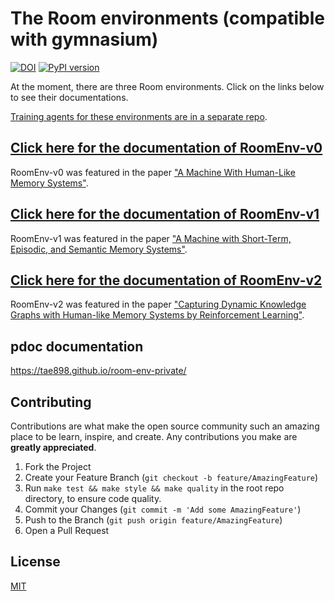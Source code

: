 # The Room environments (compatible with gymnasium)

[![DOI](https://zenodo.org/badge/477781069.svg)](https://zenodo.org/badge/latestdoi/477781069)
[![PyPI version](https://badge.fury.io/py/room-env.svg)](https://badge.fury.io/py/room-env)

At the moment, there are three Room environments. Click on the links below to see their
documentations.

[Training agents for these environments are in a separate repo](https://github.com/tae898/explicit-memory).

## [Click here for the documentation of RoomEnv-v0](./README-v0.md)

RoomEnv-v0 was featured in the paper ["A Machine With Human-Like Memory Systems"](https://arxiv.org/abs/2204.01611).

## [Click here for the documentation of RoomEnv-v1](./README-v1.md)

RoomEnv-v1 was featured in the paper ["A Machine with Short-Term, Episodic, and Semantic Memory Systems"](https://doi.org/10.1609/aaai.v37i1.25075).

## [Click here for the documentation of RoomEnv-v2](./README-v2.md)

RoomEnv-v2 was featured in the paper ["Capturing Dynamic Knowledge Graphs with Human-like Memory Systems by Reinforcement Learning"]().

## pdoc documentation

https://tae898.github.io/room-env-private/

## Contributing

Contributions are what make the open source community such an amazing place to be learn, inspire, and create. Any contributions you make are **greatly appreciated**.

1. Fork the Project
1. Create your Feature Branch (`git checkout -b feature/AmazingFeature`)
1. Run `make test && make style && make quality` in the root repo directory, to ensure code quality.
1. Commit your Changes (`git commit -m 'Add some AmazingFeature'`)
1. Push to the Branch (`git push origin feature/AmazingFeature`)
1. Open a Pull Request

## License

[MIT](https://choosealicense.com/licenses/mit/)
